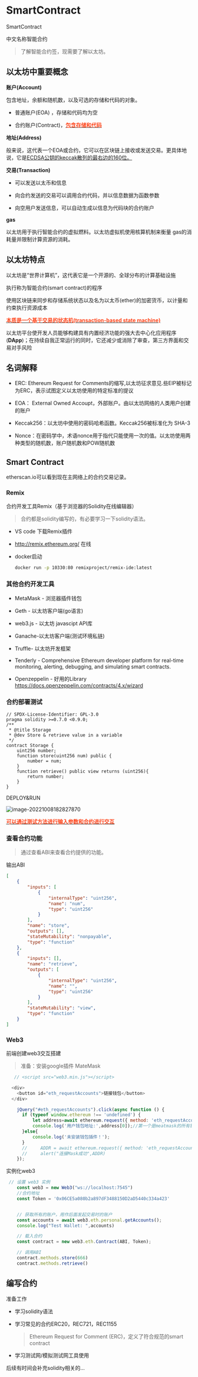 # SmartContract


SmartContract

中文名称智能合约

> 了解智能合约签，现需要了解以太坊。

## 以太坊中重要概念

**账户(Account)**

包含地址，余额和随机数，以及可选的存储和代码的对象。

- 普通账户(EOA) ，存储和代码均为空

- 合约账户(Contract)，<u><font color='#ff441a' style="font-weight:bold">包含存储和代码</font></u>

**地址(Address)**

般来说，这代表一个EOA或合约，它可以在区块链上接收或发送交易。更具体地说，它是<u>ECDSA公钥的keccak散列的最右边的160位。</u>

**交易(Transaction)**

- 可以发送以太币和信息

- 向合约发送的交易可以调用合约代码，并以信息数据为函数参数
- 向空用户发送信息，可以自动生成以信息为代码块的合约账户 

**gas**

以太坊用于执行智能合约的虚拟燃料。以太坊虚拟机使用核算机制来衡量 gas的消耗量并限制计算资源的消耗。



## 以太坊特点

以太坊是“世界计算机”，这代表它是一个开源的、全球分布的计算基础设施

执行称为智能合约(smart contract)的程序

使用区块链来同步和存储系统状态以及名为以太币(ether)的加密货币，以计量和约束执行资源成本

<u><font color='#ff441a' style="font-weight:bold">本质是一个基于交易的状态机(transaction-based state machine)</font></u>

以太坊平台使开发人员能够构建具有内置经济功能的强大去中心化应用程序(**DApp**)；在持续自我正常运行的同时，它还减少或消除了审查，第三方界面和交易对手风险



## 名词解释

- ERC: Ethereum Request for Comments的缩写,以太坊征求意见.些EIP被标记为ERC，表示试图定义以太坊使用的特定标准的提议

- EOA： External Owned Accoupt，外部账户。由以太坊网络的人类用户创建的账户

- Keccak256：以太坊中使用的密码哈希函数。Keccak256被标准化为 SHA-3

- Nonce：在密码学中，术语nonce用于指代只能使用一次的值。以太坊使用两种类型的随机数，账户随机数和POW随机数





## Smart Contract

etherscan.io可以看到现在主网络上的合约交易记录。

### Remix

合约开发工具Remix（基于浏览器的Solidity在线编辑器）

> 合约都是solidity编写的，有必要学习一下solidity语法。

- VS code 下载Remix插件

- http://remix.ethereum.org/ 在线

- docker启动

  ```bash
  docker run -p 10330:80 remixproject/remix-ide:latest
  ```






### 其他合约开发工具

- MetaMask - 浏览器插件钱包

- Geth - 以太坊客户端(go语言)

- web3.js - 以太坊 javascipt API库

- Ganache-以太坊客户端(测试环境私链)

- Truffle- 以太坊开发框架
- Tenderly - Comprehensive Ethereum developer platform for real-time monitoring, alerting, debugging, and simulating smart contracts.
- Openzeppelin - 好用的Library  https://docs.openzeppelin.com/contracts/4.x/wizard



### 合约部署测试

```solidity
// SPDX-License-Identifier: GPL-3.0
pragma solidity >=0.7.0 <0.9.0;
/**
 * @title Storage
 * @dev Store & retrieve value in a variable
 */
contract Storage {
    uint256 number;
    function store(uint256 num) public {
        number = num;
    }
    function retrieve() public view returns (uint256){
        return number;
    }
}

```

DEPLOY&RUN

![image-20221008182827870](/img/image-20221008182827870.png)

<u><font color='#ff441a' style="font-weight:bold">可以通过测试方法进行输入参数和合约进行交互</font></u>





### 查看合约功能

> 通过查看ABI来查看合约提供的功能。

输出ABI

```json
[
	{
		"inputs": [
			{
				"internalType": "uint256",
				"name": "num",
				"type": "uint256"
			}
		],
		"name": "store",
		"outputs": [],
		"stateMutability": "nonpayable",
		"type": "function"
	},
	{
		"inputs": [],
		"name": "retrieve",
		"outputs": [
			{
				"internalType": "uint256",
				"name": "",
				"type": "uint256"
			}
		],
		"stateMutability": "view",
		"type": "function"
	}
]
```

### Web3

前端创建web3交互搭建

> 准备：安装google插件 MateMask

```js
   // <script src="web3.min.js"></script>

  <div>
    <button id="eth_requestAccounts">链接钱包</button>
  </div>

    jQuery("#eth_requestAccounts").click(async function () {
      if (typeof window.ethereum !== 'undefined') {
          let address=await ethereum.request({ method: 'eth_requestAccounts' });//授权连接钱包
          console.log('用户钱包地址:',address[0]);//第一个是meatmask的所有钱包
      }else{
          console.log('未安装钱包插件！');
      }
      //     ADDR = await ethereum.request({ method: 'eth_requestAccounts' });
      //     alert("连接Mask成功",ADDR)
    });

```

实例化web3

```js
 // 设置 web3 实例
    const web3 = new Web3("ws://localhost:7545")
    //合约地址
  	const Token = '0x06CE5a080b2a897dF3488150D2aD5440c334a423'


    // 获取所有的账户，用作后面发起交易时的账户
    const accounts = await web3.eth.personal.getAccounts();
    console.log("Test Wallet: ",accounts)

    // 载入合约
    const contract = new web3.eth.Contract(ABI, Token);

    // 调用ABI
    contract.methods.store(666)
    contract.methods.retrieve()
```



## 编写合约

准备工作

- 学习solidity语法

- 学习常见的合约ERC20，REC721，REC1155

  >Ethereum Request for Comment (ERC)，定义了符合规范的smart contract	
  >

- 学习测试网/模拟测试网工具使用

 后续有时间会补充solidity相关的...

